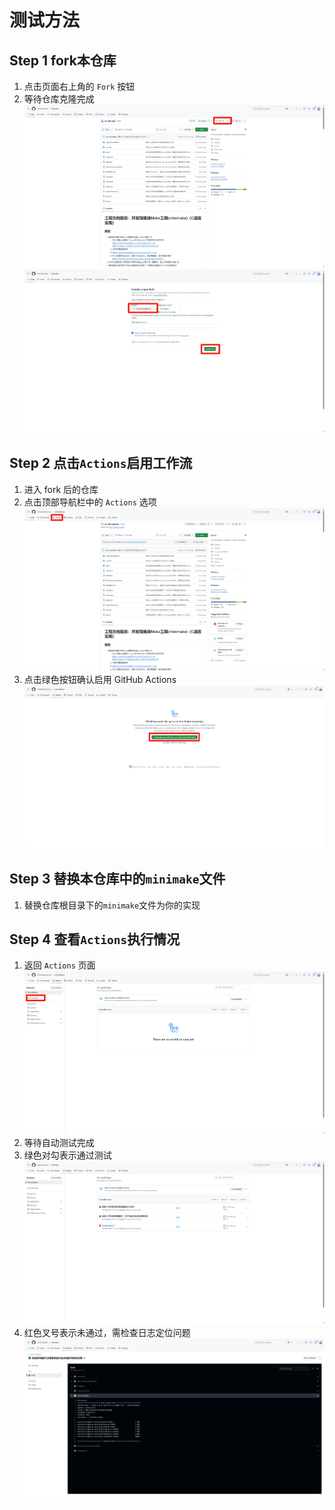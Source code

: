 # 测试方法

## Step 1 fork本仓库

1. 点击页面右上角的 `Fork` 按钮
2. 等待仓库克隆完成
![alt text](images/image.png)
![alt text](images/image-1.png)

## Step 2 点击`Actions`启用工作流

1. 进入 fork 后的仓库
2. 点击顶部导航栏中的 `Actions` 选项
![alt text](images/image-2.png)
3. 点击绿色按钮确认启用 GitHub Actions
![alt text](images/image-3.png)

## Step 3 替换本仓库中的`minimake`文件

1. 替换仓库根目录下的`minimake`文件为你的实现

## Step 4 查看`Actions`执行情况

1. 返回 `Actions` 页面
![alt text](images/image-4.png)
2. 等待自动测试完成
3. 绿色对勾表示通过测试
![alt text](images/image-5.png)
4. 红色叉号表示未通过，需检查日志定位问题
![alt text](images/image-6.png)